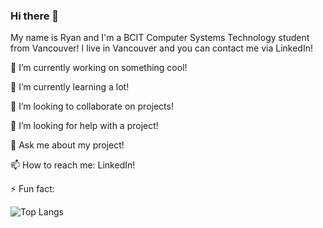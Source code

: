 ### Hi there 👋

My name is Ryan and I'm a BCIT Computer Systems Technology student from Vancouver! I live in Vancouver and you can contact me via LinkedIn!

🔭 I’m currently working on something cool!

🌱 I’m currently learning a lot!

👯 I’m looking to collaborate on projects!

🤔 I’m looking for help with a project!

💬 Ask me about my project!

📫 How to reach me: LinkedIn!

⚡ Fun fact: 


![Top Langs](https://github-readme-stats.vercel.app/api/top-langs/?username=myusername&hide=javascript,css,scss,html&theme=tokyonight)


